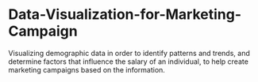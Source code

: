 # Data-Visualization-for-Marketing-Campaign
Visualizing demographic data in order to identify patterns and trends, and determine factors that influence the salary of an individual, to help create marketing campaigns based on the information.
